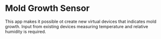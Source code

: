 # Mold Growth Sensor

This app makes it possible ot create new virtual devices that indicates mold growth. Input from existing devices measuring temperature and relative humidity is required.